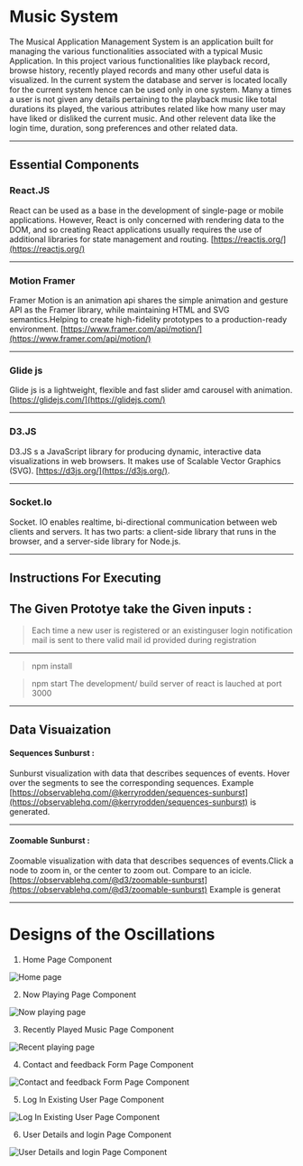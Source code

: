 # Music System
The Musical Application Management System is an application built for managing the various functionalities associated with a typical Music Application. In this project various functionalities like playback record, browse history, recently played records and many other useful data is visualized. In the current system the database and server is located locally for the current system hence can be used only in one system. Many a times a user is not given any details pertaining to the playback music like total durations its played, the various attributes related like how many user may have liked or disliked the current music. And other relevent data like the login time, duration, song preferences and other related data.

---
## Essential Components
### React.JS
React can be used as a base in the development of single-page or mobile applications. However, React is only concerned with rendering data to the DOM, and so creating React applications usually requires the use of additional libraries for state management and routing. [https://reactjs.org/](https://reactjs.org/)

---

### Motion Framer
Framer Motion is an animation api shares the simple animation and gesture API as the Framer library, while maintaining HTML and SVG semantics.Helping to create high-fidelity prototypes to a production-ready environment.
[https://www.framer.com/api/motion/](https://www.framer.com/api/motion/)

---

### Glide js
Glide js is a lightweight, flexible and fast slider amd carousel with animation.[https://glidejs.com/](https://glidejs.com/)

---

### D3.JS
D3.JS s a JavaScript library for producing dynamic, interactive data visualizations in web browsers. It makes use of Scalable Vector Graphics (SVG). [https://d3js.org/](https://d3js.org/).

---
### Socket.Io
Socket. IO  enables realtime, bi-directional communication between web clients and servers. It has two parts: a client-side library that runs in the browser, and a server-side library for Node.js. 

---
## Instructions For Executing
The Given **Prototye** take the Given inputs :
- 
>Each time a new user is registered or an existinguser login notification mail is sent to there valid mail id provided during registration

---
> npm install

> npm start 
> The development/ build server of react is lauched at port 3000

---
## Data Visuaization
#### Sequences Sunburst :
Sunburst visualization with data that describes sequences of events. Hover over the segments to see the corresponding sequences. Example [https://observablehq.com/@kerryrodden/sequences-sunburst](https://observablehq.com/@kerryrodden/sequences-sunburst) is generated.

---
#### Zoomable Sunburst :
Zoomable visualization with data that describes sequences of events.Click a node to zoom in, or the center to zoom out. Compare to an icicle.  [https://observablehq.com/@d3/zoomable-sunburst](https://observablehq.com/@d3/zoomable-sunburst) Example is generat

---

# Designs of the Oscillations

1. Home Page Component
   
 ![Home page](./Designs/main%20sheet.png)

2. Now Playing Page Component
   
 ![Now playing page](Designs/Now%20playing.png)
 
3. Recently Played Music Page Component
 
 ![Recent playing page](Designs/recently%20Played.png)

4. Contact and feedback Form Page Component
 
 ![Contact and feedback Form Page Component](Designs/contact.png)

5. Log In Existing User Page Component

 ![Log In Existing User Page Component](Designs/login.png)

6. User Details and login Page Component

![User Details and login Page Component](Designs/user%20details%20with%20login.png)